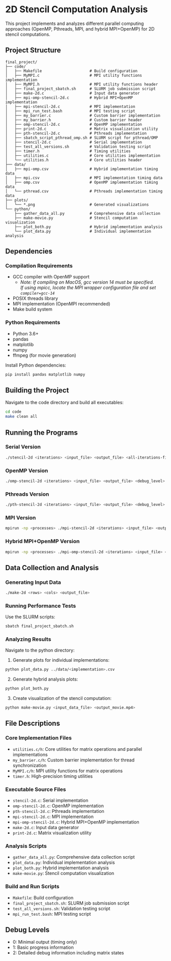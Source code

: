 # 2D Stencil Computation Analysis

This project implements and analyzes different parallel computing approaches (OpenMP, Pthreads, MPI, and hybrid MPI+OpenMP) for 2D stencil computations.

## Project Structure

```
final_project/
├── code/
│   ├── Makefile                     # Build configuration
│   ├── MyMPI.c                      # MPI utility functions implementation
│   ├── MyMPI.h                      # MPI utility functions header
│   ├── final_project_sbatch.sh      # SLURM job submission script
│   ├── make-2d.c                    # Input data generator
│   ├── mpi-omp-stencil-2d.c         # Hybrid MPI+OpenMP implementation
│   ├── mpi-stencil-2d.c             # MPI implementation
│   ├── mpi_run_test.bash            # MPI testing script
│   ├── my_barrier.c                 # Custom barrier implementation
│   ├── my_barrier.h                 # Custom barrier header
│   ├── omp-stencil-2d.c             # OpenMP implementation
│   ├── print-2d.c                   # Matrix visualization utility
│   ├── pth-stencil-2d.c             # Pthreads implementation
│   ├── sbatch_script_pthread_omp.sh # SLURM script for pthread/OMP
│   ├── stencil-2d.c                 # Serial implementation
│   ├── test_all_versions.sh         # Validation testing script
│   ├── timer.h                      # Timing utilities
│   ├── utilities.c                  # Core utilities implementation
│   └── utilities.h                  # Core utilities header
├── data/
│   ├── mpi-omp.csv                  # Hybrid implementation timing data
│   ├── mpi.csv                      # MPI implementation timing data
│   ├── omp.csv                      # OpenMP implementation timing data
│   └── pthread.csv                  # Pthreads implementation timing data
├── plots/
│   └── *.png                        # Generated visualizations
└── python/
    ├── gather_data_all.py           # Comprehensive data collection
    ├── make-movie.py                # Stencil computation visualization
    ├── plot_both.py                 # Hybrid implementation analysis
    └── plot_data.py                 # Individual implementation analysis
```

## Dependencies

### Compilation Requirements
- GCC compiler with OpenMP support
    - *Note: If compiling on MacOS, gcc version 14 must be specified.  
    If using mpicc, locate the MPI wrapper configuration file and set `compiler=gcc-14`*
- POSIX threads library
- MPI implementation (OpenMPI recommended)
- Make build system

### Python Requirements
- Python 3.6+
- pandas
- matplotlib
- numpy
- ffmpeg (for movie generation)

Install Python dependencies:
```bash
pip install pandas matplotlib numpy
```

## Building the Project

Navigate to the code directory and build all executables:
```bash
cd code
make clean all
```

## Running the Programs

### Serial Version
```bash
./stencil-2d <iterations> <input_file> <output_file> <all-iterations-file>
```

### OpenMP Version
```bash
./omp-stencil-2d <iterations> <input_file> <output_file> <debug_level> <num_threads> [all-iterations-file]
```

### Pthreads Version
```bash
./pth-stencil-2d <iterations> <input_file> <output_file> <debug_level> <num_threads> [all-iterations-file]
```

### MPI Version
```bash
mpirun -np <processes> ./mpi-stencil-2d <iterations> <input_file> <output_file> <debug_level> [all-iterations-file]
```

### Hybrid MPI+OpenMP Version
```bash
mpirun -np <processes> ./mpi-omp-stencil-2d <iterations> <input_file> <output_file> <num_threads> <debug_level> [all-iterations-file]
```

## Data Collection and Analysis

### Generating Input Data
```bash
./make-2d <rows> <cols> <output_file>
```

### Running Performance Tests
Use the SLURM scripts:
```bash
sbatch final_project_sbatch.sh
```

### Analyzing Results
Navigate to the python directory:

1. Generate plots for individual implementations:
```bash
python plot_data.py ../data/<implementation>.csv
```

2. Generate hybrid analysis plots:
```bash
python plot_both.py
```

3. Create visualization of the stencil computation:
```bash
python make-movie.py <input_data_file> <output_movie.mp4>
```

## File Descriptions

### Core Implementation Files
- `utilities.c/h`: Core utilities for matrix operations and parallel implementations
- `my_barrier.c/h`: Custom barrier implementation for thread synchronization
- `MyMPI.c/h`: MPI utility functions for matrix operations
- `timer.h`: High-precision timing utilities

### Executable Source Files
- `stencil-2d.c`: Serial implementation
- `omp-stencil-2d.c`: OpenMP implementation
- `pth-stencil-2d.c`: Pthreads implementation
- `mpi-stencil-2d.c`: MPI implementation
- `mpi-omp-stencil-2d.c`: Hybrid MPI+OpenMP implementation
- `make-2d.c`: Input data generator
- `print-2d.c`: Matrix visualization utility

### Analysis Scripts
- `gather_data_all.py`: Comprehensive data collection script
- `plot_data.py`: Individual implementation analysis
- `plot_both.py`: Hybrid implementation analysis
- `make-movie.py`: Stencil computation visualization

### Build and Run Scripts
- `Makefile`: Build configuration
- `final_project_sbatch.sh`: SLURM job submission script
- `test_all_versions.sh`: Validation testing script
- `mpi_run_test.bash`: MPI testing script

## Debug Levels
- 0: Minimal output (timing only)
- 1: Basic progress information
- 2: Detailed debug information including matrix states